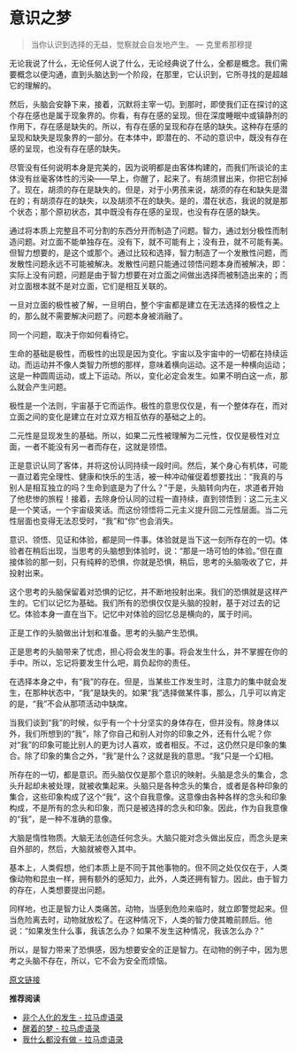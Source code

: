 # 意识之梦


> 当你认识到选择的无益，觉察就会自发地产生。 — 克里希那穆提

无论我说了什么，无论任何人说了什么，无论经典说了什么，全都是概念。我们需要概念以便沟通，直到头脑达到一个阶段，在那里，它认识到，它所寻找的是超越它的理解的。

然后，头脑会安静下来，接着，沉默将主宰一切。到那时，即使我们正在探讨的这个存在感也是属于现象界的。你看，有存在感的呈现。但在深度睡眠中或镇静剂的作用下，存在感是缺失的。所以，有存在感的呈现和存在感的缺失。这种存在感的呈现和缺失是现象界的一部分。在本体中，即潜在的、不动的意识中，既没有存在感的呈现，也没有存在感的缺失。

尽管没有任何说明本身是完美的，因为说明都是由客体构建的，而我们所谈论的主体没有丝毫客体性的污染——早上，你醒了，起来了。有胡须冒出来，你把它刮掉了。现在，胡须的存在是缺失的。但是，对于小男孩来说，胡须的存在和缺失是潜在的；有胡须存在的缺失，以及胡须不在的缺失。是的，潜在状态，我说的就是那个状态；那个原初状态，其中既没有存在感的呈现，也没有存在感的缺失。

通过将本质上完整且不可分割的东西分开而制造了问题。智力，通过划分极性而制造问题。对立面不能单独存在。没有下，就不可能有上；没有丑，就不可能有美。但智力想要的，是这个或那个。通过比较和选择，智力制造了一个发散性问题，而发散性问题永远不可能被解决。发散性问题只能通过领悟问题本身而被解决，即：实际上没有问题，问题是由于智力想要在对立面之间做出选择而被制造出来的；而对立面根本就不是对立面，它们是相互关联的。

一旦对立面的极性被了解，一旦明白，整个宇宙都是建立在无法选择的极性之上的，那么就不需要解决问题了。问题本身被消融了。

同一个问题，取决于你如何看待它。

生命的基础是极性，而极性的出现是因为变化。宇宙以及宇宙中的一切都在持续运动。而运动并不像人类智力所想的那样，意味着横向运动。这不是一种横向运动；这是一种圆周运动，或上下运动。所以，变化必定会发生。如果不明白这一点，那么就会产生问题。

极性是一个法则，宇宙基于它而运作。极性的意思仅仅是，有一个整体存在，而对立面之间的变化是建立在对立双方相互依存的基础之上的。

二元性是显现发生的基础。所以，如果二元性被理解为二元性，仅仅是极性对立面，一者不能没有另一者而存在，这就是领悟。

正是意识认同了客体，并将这份认同持续一段时间。然后，某个身心有机体，可能一直过着完全理性、健康和快乐的生活，被一种冲动催促着想要找出：“我真的与别人是相互独立的吗？生命到底是为了什么？”于是，头脑转向内在，求道者开始了他悲惨的旅程！接着，去除身份认同的过程一直持续，直到领悟到：这二元主义是一个笑话，一个宇宙级笑话。而这份领悟将二元主义提升回二元性层面。当二元性层面也变得无法忍受时，“我”和“你”也会消失。

意识、领悟、见证和体验，都是同一件事。体验就是当下这一刻所存在的一切。体验者在稍后出现，当思考的头脑想到体验时，说：“那是一场可怕的体验。”但在直接体验的那一刻，只有纯粹的恐惧，你就是恐惧，稍后，思考的头脑吸收了它，并投射出来。

这个思考的头脑保留着对恐惧的记忆，并不断地投射出来。我们的恐惧就是这样产生的。它们以记忆为基础。我们所有的恐惧仅仅是头脑的投射，基于对过去的记忆。体验本身一直在当下。记忆中对体验的回忆总是横向的，属于时间。

正是工作的头脑做出计划和准备。思考的头脑产生恐惧。

正是思考的头脑带来了忧虑，担心将会发生的事。将会发生什么，并不掌握在你的手中。所以，忘记将要发生什么吧，肩负起你的责任。

在选择本身之中，有“我”的存在。但是，当某些工作发生时，注意力的集中就会发生，在那种状态中，“我”是缺失的。如果“我”选择做某件事，那么，几乎可以肯定的是，“我”不会从那项活动中缺席。

当我们谈到“我”的时候，似乎有一个十分坚实的身体存在，但并没有。除身体以外，我们所想到的“我”，除了你自己和别人对你的印象之外，还有什么呢？你对“我”的印象可能比别人的更为讨人喜欢，或者相反。不过，这仍然只是印象的集合。除了印象的集合之外，“我”是什么？这就是我的意思。“我”只是一个幻相。

所存在的一切，都是意识。而头脑仅仅是那个意识的映射。头脑是念头的集合，念头升起却未被处理，就被收集起来。头脑只是各种念头的集合，或者是各种印象的集合，这些印象构成了这个“我”，这个自我意像。这意像由各种各样的念头和印象构成，不是所有的念头和印象，而只是被选择的念头和印象。因此，作为自我意像的“我”，是一种不准确的意像。

大脑是惰性物质。大脑无法创造任何念头。大脑只能对念头做出反应，而念头是来自外部的，然后，大脑就被卷入其中。

基本上，人类假想，他们本质上是不同于其他事物的。但不同之处仅仅在于，人类像动物和昆虫一样，拥有额外的感知力，此外，人类还拥有智力。因此，由于智力的存在，人类想要提出问题。

同样地，也正是智力让人类痛苦。动物，当感到危险来临时，就立即警觉起来。但当危险离去时，动物就放松了。在这种情况下，人类的智力使其瞻前顾后。他说：“如果发生什么事，我该怎么办？如果不发生这种情况，我该怎么办？”

所以，是智力带来了恐惧感，因为想要安全的正是智力。在动物的例子中，因为思考之头脑不存在，所以，它不会为安全而烦恼。

[原文链接](https://mp.weixin.qq.com/s/FpoFxXCu7wDyhRZBBsFkfQ)

**推荐阅读**

- [非个人化的发生 - 拉马虚语录](https://mp.weixin.qq.com/s/pt9Yi0C7yDQD6WGtVqBoSQ)
- [醒着的梦 - 拉马虚语录](https://mp.weixin.qq.com/s/p3na6nS5HmQdcmKJwKjvXw)
- [我什么都没有做 - 拉马虚语录](https://mp.weixin.qq.com/s/Nu-G___zkNsHTZyI0Vft_w)

